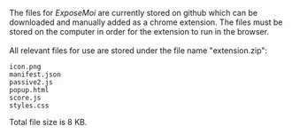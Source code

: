 The files for <i>ExposeMoi</i> are currently stored on github which can be downloaded and manually added as a chrome extension. The files must be stored on the computer in order for the extension to run in the browser.<br><br>
All relevant files for use are stored under the file name "extension.zip":

    icon.png
    manifest.json
    passive2.js
    popup.html
    score.js
    styles.css

Total file size is 8 KB.
